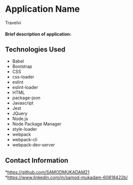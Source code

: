 # Application Name
Travelvi

#### Brief description of application:

## Technologies Used
* Babel
* Bootstrap
* CSS
* css-loader
* eslint
* eslint-loader
* HTML
* package-json
* Javascript
* Jest
* JQuery
* Node.js
* Node Package Manager
* style-loader
* webpack
* webpack-cli
* webpack-dev-server

## Contact Information
*https://github.com/SAMODMUKADAM21
*https://www.linkedin.com/in/samod-mukadam-60818422b/